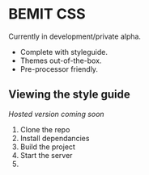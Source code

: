 # BEMIT CSS

Currently in development/private alpha.

- Complete with styleguide.
- Themes out-of-the-box.
- Pre-processor friendly.

## Viewing the style guide

_Hosted version coming soon_

1. Clone the repo
1. Install dependancies
1. Build the project
1. Start the server
2. 